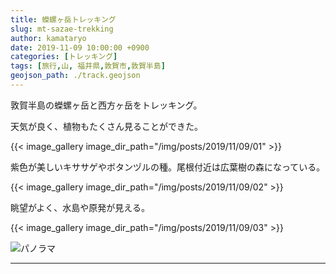 ```yaml
---
title: 蠑螺ヶ岳トレッキング
slug: mt-sazae-trekking
author: kamataryo
date: 2019-11-09 10:00:00 +0900
categories: [トレッキング]
tags: [旅行,山, 福井県,敦賀市,敦賀半島]
geojson_path: ./track.geojson
---
```

敦賀半島の蠑螺ヶ岳と西方ヶ岳をトレッキング。


天気が良く、植物もたくさん見ることができた。

{{< image_gallery image_dir_path="/img/posts/2019/11/09/01" >}}

紫色が美しいキササゲやボタンヅルの種。尾根付近は広葉樹の森になっている。

{{< image_gallery image_dir_path="/img/posts/2019/11/09/02" >}}

眺望がよく、水島や原発が見える。

{{< image_gallery image_dir_path="/img/posts/2019/11/09/03" >}}

![パノラマ](/img/posts/2019/11/09/panorama.webp)

---
